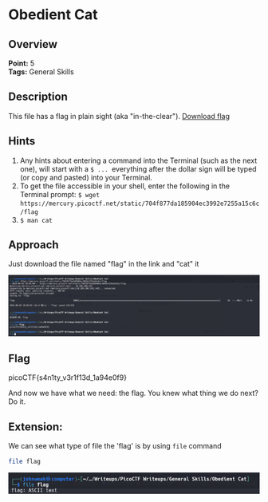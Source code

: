 # Obedient Cat

## Overview

**Point:** 5\
**Tags:** General Skills

## Description

This file has a flag in plain sight (aka "in-the-clear"). [Download flag](./flag)

## Hints
1. Any hints about entering a command into the Terminal (such as the next one), will start with a `$ ... `everything after the dollar sign will be typed (or copy and pasted) into your Terminal.
2. To get the file accessible in your shell, enter the following in the Terminal prompt: `$ wget https://mercury.picoctf.net/static/704f877da185904ec3992e7255a15c6c/flag`
3. `$ man cat`

## Approach
Just download the file named "flag"
in the link and "cat" it

![solution](image-1.png)

## Flag

picoCTF{s4n1ty_v3r1f13d_1a94e0f9}

And now we have what we need: the flag. You knew what thing we do next? Do it.

## Extension: 
We can see what type of file the 'flag' is by using `file` command
```bash
file flag
```
![extension](image-2.png)
